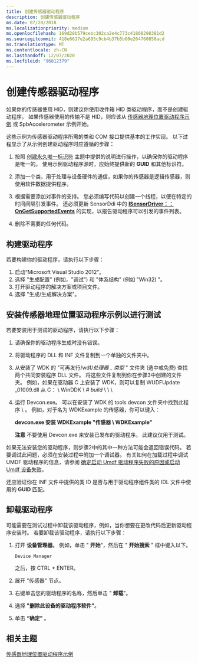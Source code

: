 ```yaml
---
title: 创建传感器驱动程序
description: 创建传感器驱动程序
ms.date: 07/20/2018
ms.localizationpriority: medium
ms.openlocfilehash: 169d28b579cebc302ca2e4c773c41808298381d2
ms.sourcegitcommit: 418e6617e2a695c9cb4b37b5b60e264760858acd
ms.translationtype: MT
ms.contentlocale: zh-CN
ms.lasthandoff: 12/07/2020
ms.locfileid: "96812379"
---
```

# <a name="creating-a-sensor-driver"></a>创建传感器驱动程序


如果你的传感器使用 HID，则建议你使用收件箱 HID 类驱动程序，而不是创建驱动程序。 如果传感器使用的传输不是 HID，则应该从 [传感器地理位置驱动程序示例](../gnss/sensors-geolocation-driver-sample.md) 或 SpbAccelerometer 示例开始。

这些示例为传感器驱动程序所需的类和 COM 接口提供基本的工作实现。 以下过程显示了从示例创建驱动程序时应遵循的步骤：

1.  按照 [创建永久唯一标识符](creating-a-persistent-unique-identifier.md) 主题中提供的说明进行操作，以确保你的驱动程序是唯一的。 使用示例驱动程序源时，应始终提供新的 **GUID** 和其他标识符。

2.  添加一个类，用于处理与设备硬件的通信，如果你的传感器是逻辑传感器，则使用软件数据提供程序。

3.  根据需要添加对事件的支持。 您必须编写代码以创建一个线程，以便在特定的时间间隔引发事件。 还必须更新 SensorDdi 中的 [**ISensorDriver：： OnGetSupportedEvents**](/windows-hardware/drivers/ddi/sensorsclassextension/nf-sensorsclassextension-isensordriver-ongetsupportedevents) 的实现，以报告驱动程序可以引发的事件列表。

4.  删除不需要的任何代码。

## <a name="build-the-driver"></a>构建驱动程序

若要构建你的驱动程序，请执行以下步骤：

1.  启动“Microsoft Visual Studio 2012”。
2.  选择 "生成配置" (例如，"调试") 和 "体系结构" (例如 "Win32) "。
3.  打开驱动程序的解决方案或项目文件。
4.  选择 "生成/生成解决方案"。

## <a name="install-the-sensors-geolocation-driver-sample-for-testing"></a>安装传感器地理位置驱动程序示例以进行测试

若要安装用于测试的驱动程序，请执行以下步骤：

1.  请确保你的驱动程序生成时没有错误。

2.  将驱动程序的 DLL 和 INF 文件复制到一个单独的文件夹中。

3.  从安装了 WDK 的 "可再发行/wdf/*处理器 \_ 类型* " 文件夹 (选中或免费) 查找两个共同安装程序 DLL 文件。 将这些文件复制到你在步骤3中创建的文件夹。 例如，如果在驱动器 C 上安装了 WDK，则可以复制 WUDFUpdate \_01009.dll 从 C： \\ WinDDK \\ *\# build* \\ \\ \\

4.  运行 Devcon.exe。 可以在安装了 WDK 的 tools devcon 文件夹中找到此程序 \\ 。 例如，对于名为 WDKExample 的传感器，你可以键入：

    **devcon.exe 安装 WDKExample "传感器 \\ WDKExample"**

    **注意**  不要使用 Devcon.exe 来安装已发布的驱动程序。 此建议仅用于测试。

     

如果无法安装您的驱动程序，则步骤2中的其中一种方法可能会返回错误代码。 若要调试此问题，必须在安装过程中附加一个调试器。 有关如何在加载过程中调试 UMDF 驱动程序的信息，请参阅 [确定启动 Umdf 驱动程序失败的原因或启动 Umdf 设备失败](../wdf/determining-why-the-umdf-driver-fails-to-load-or-the-umdf-device-fails.md)。

还应验证你在 INF 文件中提供的类 ID 是否与用于驱动程序组件类的 IDL 文件中使用的 **GUID** 匹配。

## <a name="uninstalling-the-driver"></a>卸载驱动程序

可能需要在测试过程中卸载该驱动程序，例如，当你想要在更改代码后更新驱动程序安装时。 若要卸载该驱动程序，请执行以下步骤：

1.  打开 **设备管理器**。 例如，单击 " **开始**"，然后在 " **开始搜索** " 框中键入以下。

    ``` syntax
    Device Manager
    ```

    之后，按 CTRL + ENTER。

2.  展开 "传感器" 节点。

3.  右键单击您的驱动程序的名称，然后单击 " **卸载**"。

4.  选择 **"删除此设备的驱动程序软件"**。

5.  单击 **“确定”** 。

## <a name="related-topics"></a>相关主题
[传感器地理位置驱动程序示例](../gnss/sensors-geolocation-driver-sample.md)
